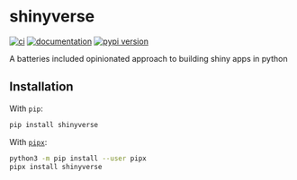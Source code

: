 # shinyverse

[![ci](https://github.com/jameshwade/shinyverse/workflows/ci/badge.svg)](https://github.com/jameshwade/shinyverse/actions?query=workflow%3Aci)
[![documentation](https://img.shields.io/badge/docs-mkdocs%20material-blue.svg?style=flat)](https://jameshwade.github.io/shinyverse/)
[![pypi version](https://img.shields.io/pypi/v/shinyverse.svg)](https://pypi.org/project/shinyverse/)

A batteries included opinionated approach to building shiny apps in python

## Installation

With `pip`:

```bash
pip install shinyverse
```

With [`pipx`](https://github.com/pipxproject/pipx):

```bash
python3 -m pip install --user pipx
pipx install shinyverse
```
